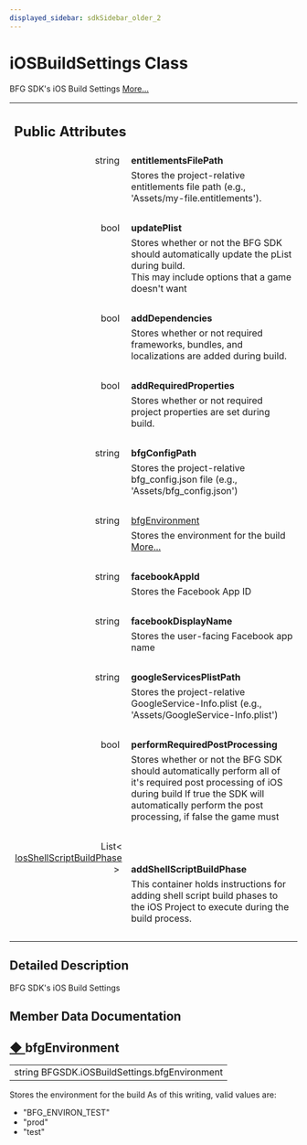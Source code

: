 ```yaml
---
displayed_sidebar: sdkSidebar_older_2
---
```

# iOSBuildSettings Class 

<div class="contents">BFG SDK's iOS Build Settings    <a href="class_b_f_g_s_d_k_1_1i_o_s_build_settings.html#details">More...</a><table class="memberdecls"><tr class="heading"><td colspan="2"><h2 class="groupheader"><a id="pub-attribs" name="pub-attribs"></a> Public Attributes</h2></td></tr><tr class="memitem:a27110e1a7f567f7d526858b981b9c2a8"><td class="memItemLeft" align="right" valign="top"><a id="a27110e1a7f567f7d526858b981b9c2a8" name="a27110e1a7f567f7d526858b981b9c2a8"></a> string&#160;</td><td class="memItemRight" valign="bottom"><b>entitlementsFilePath</b></td></tr><tr class="memdesc:a27110e1a7f567f7d526858b981b9c2a8"><td class="mdescLeft">&#160;</td><td class="mdescRight">Stores the project-relative entitlements file path (e.g., 'Assets/my-file.entitlements'). <br /></td></tr><tr class="separator:a27110e1a7f567f7d526858b981b9c2a8"><td class="memSeparator" colspan="2">&#160;</td></tr><tr class="memitem:a0d5a36c0d90bffb792f895876a0d20d4"><td class="memItemLeft" align="right" valign="top"><a id="a0d5a36c0d90bffb792f895876a0d20d4" name="a0d5a36c0d90bffb792f895876a0d20d4"></a> bool&#160;</td><td class="memItemRight" valign="bottom"><b>updatePlist</b></td></tr><tr class="memdesc:a0d5a36c0d90bffb792f895876a0d20d4"><td class="mdescLeft">&#160;</td><td class="mdescRight">Stores whether or not the BFG SDK should automatically update the pList during build.<br  /> This may include options that a game doesn't want <br /></td></tr><tr class="separator:a0d5a36c0d90bffb792f895876a0d20d4"><td class="memSeparator" colspan="2">&#160;</td></tr><tr class="memitem:a0a171ef9a24978208b8456dda8e955d8"><td class="memItemLeft" align="right" valign="top"><a id="a0a171ef9a24978208b8456dda8e955d8" name="a0a171ef9a24978208b8456dda8e955d8"></a> bool&#160;</td><td class="memItemRight" valign="bottom"><b>addDependencies</b></td></tr><tr class="memdesc:a0a171ef9a24978208b8456dda8e955d8"><td class="mdescLeft">&#160;</td><td class="mdescRight">Stores whether or not required frameworks, bundles, and localizations are added during build. <br /></td></tr><tr class="separator:a0a171ef9a24978208b8456dda8e955d8"><td class="memSeparator" colspan="2">&#160;</td></tr><tr class="memitem:a95aafd3dd38f782ceff66d3474f03a63"><td class="memItemLeft" align="right" valign="top"><a id="a95aafd3dd38f782ceff66d3474f03a63" name="a95aafd3dd38f782ceff66d3474f03a63"></a> bool&#160;</td><td class="memItemRight" valign="bottom"><b>addRequiredProperties</b></td></tr><tr class="memdesc:a95aafd3dd38f782ceff66d3474f03a63"><td class="mdescLeft">&#160;</td><td class="mdescRight">Stores whether or not required project properties are set during build. <br /></td></tr><tr class="separator:a95aafd3dd38f782ceff66d3474f03a63"><td class="memSeparator" colspan="2">&#160;</td></tr><tr class="memitem:a6c83a37cd76a1c4749a2ce8d05570456"><td class="memItemLeft" align="right" valign="top"><a id="a6c83a37cd76a1c4749a2ce8d05570456" name="a6c83a37cd76a1c4749a2ce8d05570456"></a> string&#160;</td><td class="memItemRight" valign="bottom"><b>bfgConfigPath</b></td></tr><tr class="memdesc:a6c83a37cd76a1c4749a2ce8d05570456"><td class="mdescLeft">&#160;</td><td class="mdescRight">Stores the project-relative bfg_config.json file (e.g., 'Assets/bfg_config.json') <br /></td></tr><tr class="separator:a6c83a37cd76a1c4749a2ce8d05570456"><td class="memSeparator" colspan="2">&#160;</td></tr><tr class="memitem:a697a7d6f835eca81e4ef19f2fc5340f3"><td class="memItemLeft" align="right" valign="top">string&#160;</td><td class="memItemRight" valign="bottom"><a class="el" href="class_b_f_g_s_d_k_1_1i_o_s_build_settings.html#a697a7d6f835eca81e4ef19f2fc5340f3">bfgEnvironment</a></td></tr><tr class="memdesc:a697a7d6f835eca81e4ef19f2fc5340f3"><td class="mdescLeft">&#160;</td><td class="mdescRight">Stores the environment for the build  <a href="class_b_f_g_s_d_k_1_1i_o_s_build_settings.html#a697a7d6f835eca81e4ef19f2fc5340f3">More...</a><br /></td></tr><tr class="separator:a697a7d6f835eca81e4ef19f2fc5340f3"><td class="memSeparator" colspan="2">&#160;</td></tr><tr class="memitem:a4284e78a256b70501faa67ff0b23f81d"><td class="memItemLeft" align="right" valign="top"><a id="a4284e78a256b70501faa67ff0b23f81d" name="a4284e78a256b70501faa67ff0b23f81d"></a> string&#160;</td><td class="memItemRight" valign="bottom"><b>facebookAppId</b></td></tr><tr class="memdesc:a4284e78a256b70501faa67ff0b23f81d"><td class="mdescLeft">&#160;</td><td class="mdescRight">Stores the Facebook App ID <br /></td></tr><tr class="separator:a4284e78a256b70501faa67ff0b23f81d"><td class="memSeparator" colspan="2">&#160;</td></tr><tr class="memitem:ab6abd5993403e92654c03c6093f1a7f0"><td class="memItemLeft" align="right" valign="top"><a id="ab6abd5993403e92654c03c6093f1a7f0" name="ab6abd5993403e92654c03c6093f1a7f0"></a> string&#160;</td><td class="memItemRight" valign="bottom"><b>facebookDisplayName</b></td></tr><tr class="memdesc:ab6abd5993403e92654c03c6093f1a7f0"><td class="mdescLeft">&#160;</td><td class="mdescRight">Stores the user-facing Facebook app name <br /></td></tr><tr class="separator:ab6abd5993403e92654c03c6093f1a7f0"><td class="memSeparator" colspan="2">&#160;</td></tr><tr class="memitem:aa4d7577bca4ae5eae5645ed3d46b1718"><td class="memItemLeft" align="right" valign="top"><a id="aa4d7577bca4ae5eae5645ed3d46b1718" name="aa4d7577bca4ae5eae5645ed3d46b1718"></a> string&#160;</td><td class="memItemRight" valign="bottom"><b>googleServicesPlistPath</b></td></tr><tr class="memdesc:aa4d7577bca4ae5eae5645ed3d46b1718"><td class="mdescLeft">&#160;</td><td class="mdescRight">Stores the project-relative GoogleService-Info.plist (e.g., 'Assets/GoogleService-Info.plist') <br /></td></tr><tr class="separator:aa4d7577bca4ae5eae5645ed3d46b1718"><td class="memSeparator" colspan="2">&#160;</td></tr><tr class="memitem:ad224a8a3830aeeb66b0474b4f283894a"><td class="memItemLeft" align="right" valign="top"><a id="ad224a8a3830aeeb66b0474b4f283894a" name="ad224a8a3830aeeb66b0474b4f283894a"></a> bool&#160;</td><td class="memItemRight" valign="bottom"><b>performRequiredPostProcessing</b></td></tr><tr class="memdesc:ad224a8a3830aeeb66b0474b4f283894a"><td class="mdescLeft">&#160;</td><td class="mdescRight">Stores whether or not the BFG SDK should automatically perform all of it's required post processing of iOS during build If true the SDK will automatically perform the post processing, if false the game must <br /></td></tr><tr class="separator:ad224a8a3830aeeb66b0474b4f283894a"><td class="memSeparator" colspan="2">&#160;</td></tr><tr class="memitem:a553e72207be65d37a244fc15b6cfee04"><td class="memItemLeft" align="right" valign="top"><a id="a553e72207be65d37a244fc15b6cfee04" name="a553e72207be65d37a244fc15b6cfee04"></a> List&lt; <a class="el" href="class_b_f_g_s_d_k_1_1_ios_shell_script_build_phase.html">IosShellScriptBuildPhase</a> &gt;&#160;</td><td class="memItemRight" valign="bottom"><b>addShellScriptBuildPhase</b></td></tr><tr class="memdesc:a553e72207be65d37a244fc15b6cfee04"><td class="mdescLeft">&#160;</td><td class="mdescRight">This container holds instructions for adding shell script build phases to the iOS Project to execute during the build process. <br /></td></tr><tr class="separator:a553e72207be65d37a244fc15b6cfee04"><td class="memSeparator" colspan="2">&#160;</td></tr></table><a name="details" id="details"></a><h2 class="groupheader">Detailed Description</h2><div class="textblock">BFG SDK's iOS Build Settings </div><h2 class="groupheader">Member Data Documentation</h2><a id="a697a7d6f835eca81e4ef19f2fc5340f3" name="a697a7d6f835eca81e4ef19f2fc5340f3"></a><h2 class="memtitle"><span class="permalink"><a href="#a697a7d6f835eca81e4ef19f2fc5340f3">&#9670;&nbsp;</a></span>bfgEnvironment</h2><div class="memitem"><div class="memproto"><table class="memname"><tr><td class="memname">string BFGSDK.iOSBuildSettings.bfgEnvironment</td></tr></table></div><div class="memdoc">Stores the environment for the build As of this writing, valid values are:<ul><li>"BFG_ENVIRON_TEST"</li><li>"prod"</li><li>"test" </li></ul></div></div></div> 
